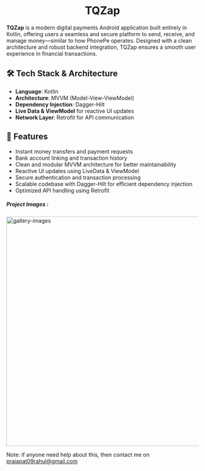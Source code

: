 <h1 align="center">TQZap</h1>

<p><strong>TQZap</strong> is a modern digital payments Android application built entirely in Kotlin, offering users a seamless and secure platform to send, receive, and manage money—similar to how PhonePe operates. Designed with a clean architecture and robust backend integration, TQZap ensures a smooth user experience in financial transactions.</p>

<h2>🛠 Tech Stack & Architecture</h2>

<ul>
  <li><strong>Language</strong>: Kotlin</li>
  <li><strong>Architecture</strong>: MVVM (Model-View-ViewModel)</li>
  <li><strong>Dependency Injection</strong>: Dagger-Hilt</li>
  <li><strong>Live Data & ViewModel</strong> for reactive UI updates</li>
  <li><strong>Network Layer</strong>: Retrofit for API communication</li>
</ul>

<h2>🚀 Features</h2>

<ul>
  <li>Instant money transfers and payment requests</li>
  <li>Bank account linking and transaction history</li>
  <li>Clean and modular MVVM architecture for better maintainability</li>
  <li>Reactive UI updates using LiveData & ViewModel</li>
  <li>Secure authentication and transaction processing</li>
  <li>Scalable codebase with Dagger-Hilt for efficient dependency injection</li>
  <li>Optimized API handling using Retrofit</li>
</ul>
 
 <h5 class="mb-3">Project Images :</h5>
        <img src="https://github.com/user-attachments/assets/1de32f36-f693-4d8c-8b04-bdb6ce1146f8" class="porfolio_gallery bg-white rounded" alt="gallery-images" width="600" height="600">
<!--          <img src="https://github.com/user-attachments/assets/1de32f36-f693-4d8c-8b04-bdb6ce1146f8" class="porfolio_gallery bg-white rounded" alt="gallery-images" width="200" height="400"> -->


Note: if anyone need help about this, then contact me on prajapat09rahul@gmail.com
